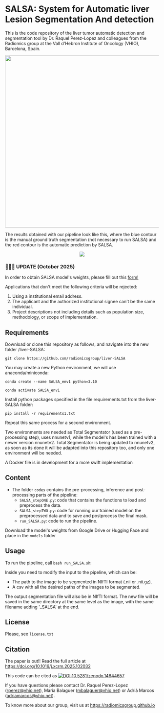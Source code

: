 # SALSA: System for Automatic liver Lesion Segmentation And detection

This is the code repository of the liver tumor automatic detection and segmentation tool by Dr. Raquel Perez-Lopez and colleagues from the Radiomics group at the Vall d'Hebron Institute of Oncology (VHIO), Barcelona, Spain.

<p align="center">
    <img src=imgs/workflow.png width="700" height="561.97">
</p>



The results obtained with our pipeline look like this, where the blue contour is the manual ground truth segmentation (not necessary to run SALSA) and the red contour is the automatic prediction by SALSA.


<p align="center">
    <img src=imgs/results.gif>
</p>


### 📢📢📢 **UPDATE (October 2025)** 

In order to obtain SALSA model's weights, please fill out this [form!](https://apps.docusign.com/api/maestro/v1/accounts/a17d1967-477b-4476-b7f3-c8d47b53a934/workflow_definitions/51999945-59bc-43c2-ba4a-2ce689d4f8cf/trigger?hash=ZjEwYWIwOGZmZDk3MWU0ZTg0NzI3MDg4Y2I2ZGVjMzFkMDdmYjI4NTc1ODU4MmM3OTgzN2M3MmIyZmZiNWI2NGNkMGM5ZDI0MjA4ZWIyZmZhZjdlYmJmOGQ2ZDU3OWRkZWE4YmZkYzhiYjMyYWRlYWQ3MWEyNTJjMjkyNjkyZWNhNGNmZWVmODhiMzNhMjMxODNmNjM3MTliOWZmNTBmOWJmMjNhMjk2M2VlNzdlN2M3ZmIxODA3MmJmODliNTVhNjcxMzQzN2E4Mzg3OTFjMDcxMWY0N2I2MDRjNGFkYWVlY2M1Y2Q3OGRlMGM3ODI3M2JlYmRlYzYwZGI2OTAwNA==) 

Applications that don't meet the following criteria will be rejected:
1. Using a institutional email address.
2. The applicant and the authorized institutional signee can't be the same individual.
3. Project descriptions not including details such as population size, methodology, or scope of implementation.


## Requirements
Download or clone this repository as follows, and navigate into the new folder /liver-SALSA:

`git clone https://github.com/radiomicsgroup/liver-SALSA`

You may create a new Python environment, we will use anaconda/miniconda:

`conda create --name SALSA_env1 python=3.10`

`conda activate SALSA_env1`

Install python packages specified in the file requirements.txt from the liver-SALSA folder:

`pip install -r requirements1.txt`

Repeat this same process for a second environment.

Two environments are needed as Total Segmentator (used as a pre-processing step), uses nnunetv1, while the model's has been trained with a newer version nnunetv2. Total Segmentator is being updated to nnunetv2, as soon as its done it will be adapted into this repository too, and only one environment will be needed.


A Docker file is in development for a more swift implementation

## Content

- The folder `codes` contains the pre-processing, inference and post-processing parts of the pipeline: 
    - `SALSA_stepONE.py`: code that contains the functions to load and preprocess the data.
    - `SALSA_stepTWO.py`: code for running our trained model on the preprocessed data and to save and postprocess the final mask.
    - `run_SALSA.py`: code to run the pipeline.

Download the model's weights from Google Drive or Hugging Face and place in the `models` folder


## Usage
To run the pipeline, call `bash run_SALSA.sh`:

Inside you need to modify the input to the pipeline, which can be:
* The path to the image to be segmented in NIfTI format (.nii or .nii.gz). 
* A csv with all the desired paths of the images to be segmented.


The output segmentation file will also be in NIfTI format. The new file will be saved in the same directory at the same level as the image, with the same filename adding '_SALSA' at the end.


## License
Please, see `license.txt`


## Citation
The paper is out!! Read the full article at https://doi.org/10.1016/j.xcrm.2025.102032

This code can be cited as [![DOI:10.5281/zenodo.14644657](http://img.shields.io/badge/DOI-10.5281/zenodo.14644657-0E7FC0.svg)](https://doi.org/10.5281/zenodo.14644657)


If you have questions please contact Dr. Raquel Perez-Lopez (rperez@vhio.net), Maria Balaguer (mbalaguer@vhio.net) or Adrià Marcos (adriamarcos@vhio.net).

To know more about our group, visit us at https://radiomicsgroup.github.io